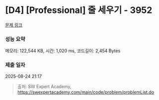 # [D4] [Professional] 줄 세우기 - 3952 

[문제 링크](https://swexpertacademy.com/main/code/problem/problemDetail.do?contestProbId=AWH-GSJ6EhsDFAUG) 

### 성능 요약

메모리: 122,544 KB, 시간: 1,020 ms, 코드길이: 2,454 Bytes

### 제출 일자

2025-08-24 21:17



> 출처: SW Expert Academy, https://swexpertacademy.com/main/code/problem/problemList.do